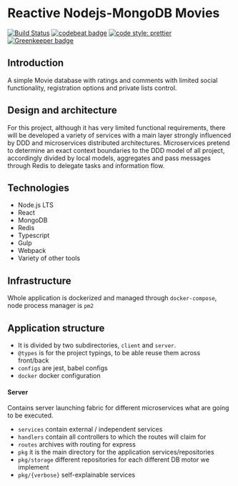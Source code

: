 # Reactive Nodejs-MongoDB Movies

[![Build Status](https://travis-ci.org/sckv/nodejs-reactive-moviebase.svg?branch=master)](https://travis-ci.org/sckv/nodejs-reactive-moviebase)
[![codebeat badge](https://codebeat.co/badges/a0666ddf-39c6-422f-a033-355cfb4028a9)](https://codebeat.co/projects/github-com-sckv-nodejs-reactive-moviebase-dev)
[![code style: prettier](https://img.shields.io/badge/code_style-prettier-ff69b4.svg?style=flat)](https://github.com/prettier/prettier) [![Greenkeeper badge](https://badges.greenkeeper.io/sckv/nodejs-reactive-moviebase.svg)](https://greenkeeper.io/)


## Introduction

A simple Movie database with ratings and comments with limited social functionality, registration options and private lists control.

## Design and architecture

For this project, although it has very limited functional requirements, there will be developed a variety of services with a main layer strongly influenced by DDD and microservices distributed architectures. 
Microservices pretend to determine an exact context boundaries to the DDD model of all project, accordingly divided by local models, aggregates and pass messages through Redis to delegate tasks and information flow.

## Technologies

- Node.js LTS
- React
- MongoDB
- Redis
- Typescript
- Gulp
- Webpack
- Variety of other tools

## Infrastructure

Whole application is dockerized and managed through `docker-compose`, node process manager is `pm2`

## Application structure

- It is divided by two subdirectories, `client` and `server`.
- `@types` is for the project typings, to be able reuse them across front/back
- `configs` are jest, babel configs
- `docker` docker configuration

#### Server

Contains server launching fabric for different microservices what are going to be executed.

- `services` contain external / independent services
- `handlers` contain all controllers to which the routes will claim for
- `routes` archives with routing for express
- `pkg` it is the main directory for the application services/repositories
- `pkg/storage` different repositories for each different DB motor we implement
- `pkg/{verbose}` self-explainable services
